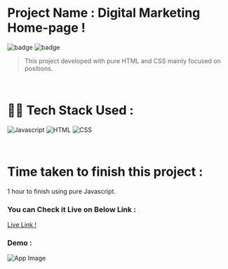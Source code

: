 # Project Name : **Digital Marketing Home-page !** 
![badge](https://img.shields.io/badge/iNeuron-LCO-green) ![badge](https://img.shields.io/badge/Hitesh--Choudhary-Full%20Stack%20Javascript%20Course-orange)

>This project developed with pure HTML and CSS mainly focused on positions.

<br/>

# 👩‍💻 Tech Stack Used :

![Javascript](https://img.shields.io/badge/JavaScript-F7DF1E?style=for-the-badge&logo=javascript&logoColor=black) ![HTML](https://img.shields.io/badge/HTML5-E34F26?style=for-the-badge&logo=html5&logoColor=white) ![CSS](https://img.shields.io/badge/CSS-239120?&style=for-the-badge&logo=css3&logoColor=white) 

<br/>

# Time taken to finish this project :

1 hour to finish using pure Javascript.

### You can Check it Live on Below Link :

[Live Link !](https://pure-js-age-calculator.netlify.app/)

### Demo :

![App Image](https://github.com/anitha-nagadasarink/age-calculator-using-pure-JS/tree/Javascript-projects/image/demo.PNG)


